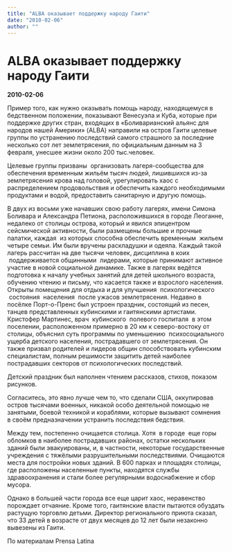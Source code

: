 ```yaml
---
title: "ALBA оказывает поддержку народу Гаити"
date: "2010-02-06"
author: ""
---
```


# ALBA оказывает поддержку народу Гаити

**2010-02-06** 

Пример того, как нужно оказывать помощь народу, находящемуся в бедственном положении, показывают Венесуэла и Куба, которые при поддержке других стран, входящих в «Боливарианский альянс для народов нашей Америки» (ALBA) направили на остров Гаити целевые группы по устранению последствий самого страшного за последние несколько сот лет землетрясения, по официальным данным на 3 февраля, унесшее жизни около 200 тыс.человек.

Целевые группы призваны  организовать лагеря-сообщества для обеспечения временным жильём тысяч людей, лишившихся из-за землетрясения крова над головой, урегулировать хаос с распределением продовольствия и обеспечить каждого необходимыми продуктами и водой, предоставить санитарную и другую помощь.

В двух из восьми уже начавших свою работу лагерях, имени Симона Боливара и Александра Петиона, расположившихся в городе Леоганне, недалеко от столицы острова, который и явился эпицентром сейсмической активности, были размещены большие и прочные палатки, каждая  из которых способна обеспечить временным  жильем четыре семьи. Им были вручены раскладушки и одеяла. Каждый такой лагерь рассчитан на две тысячи человек, дисциплина в коих  поддерживается общинными  лидерами, которые принимают активное участие в новой социальной динамике. Также в лагерях ведётся подготовка к началу учебных занятий для детей школьного возраста, обучению чтению и письму, что касается также и взрослого населения. Открыты помещения для отдыха и для улучшения  психологического  состояния  населения  после ужасов землетрясения. Недавно в посёлке Порт-о-Пренс был устроен праздник, состоящий из песен, танцев представленных кубинскими и гаитянскими артистами. Кристофер Мартинес, врач  кубинского  полевого госпиталя  в этом поселении, расположенном примерно в 20 км к северо-востоку от столицы, объяснил суть программы по уменьшению  психосоциального ущерба детского населения, пострадавшего от землетрясения. Он также призвал родителей и лидеров общин способствовать кубинским специалистам, полным решимости защитить детей наиболее пострадавших секторов от психологических последствий.

Детский праздник был наполнен чтением рассказов, стихов, показом рисунков.

Согласитесь, это явно лучше чем то, что сделали США, оккупировав остров тысячами военных, никакой особо деятельной помощью не занятыми, боевой техникой и кораблями, которые вызывают сомнения в своём предназначении устранить последствия бедствия. 

Между тем, постепенно очищается столица. Хотя  в городе  еще горы обломков в наиболее пострадавших районах, остатки нескольких зданий были эвакуированы, и, в частности, некоторые государственные учреждения с тяжёлыми разрушительными последствиями. Очищаются места для постройки новых зданий. В 600 парках и площадях столицы, где расположены населенные пункты, находятся службы здравоохранения и стали более регулярными водоснабжение и сбор мусора. 

 

 Однако в большей части города все еще царит хаос, неравенство порождает отчаяние. Кроме того, гаитянские власти пытаются обуздать растущую торговлю детьми. Директор регионального приюта сказал, что 33 детей в возрасте от двух месяцев до 12 лет были незаконно вывезены из Гаити.

По материалам Prensa Latina